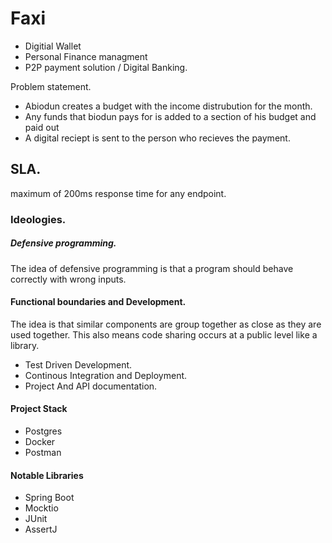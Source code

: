# Faxi
- Digitial Wallet
- Personal Finance managment
- P2P payment solution / Digital Banking.

Problem statement.
- Abiodun creates a budget with the income distrubution for the month.
- Any funds that biodun pays for is added to a section of his budget and paid out
- A digital reciept is sent to the person who recieves the payment.


## SLA.
maximum of 200ms response time for any endpoint.

### Ideologies.

##### Defensive programming.
The idea of defensive programming is that a program should behave correctly with wrong inputs.
#### Functional boundaries and Development.
The idea is that similar components are group together as close as they are used together. This also means code sharing occurs at a public level like a library.

* Test Driven Development.
* Continous Integration and Deployment.
* Project And API documentation.

#### Project Stack
- Postgres
- Docker
- Postman

#### Notable Libraries
- Spring Boot
- Mocktio
- JUnit
- AssertJ